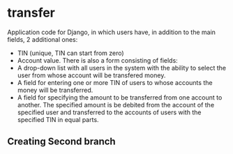 # transfer

Application code for Django, in which users have, in addition to the main fields, 2 additional ones: 
- TIN (unique, TIN can start from zero) 
- Account value.
There is also a form consisting of fields:
- A drop-down list with all users in the system with the ability to select the user from whose account will be transfered money.
- A field for entering one or more TIN of users to whose accounts the money will be transferred.
- A field for specifying the amount to be transferred from one account to another.
 The specified amount is be debited from the account of the specified user and transferred to the accounts of users with the specified 
 TIN in equal parts.

 ## Creating Second branch
